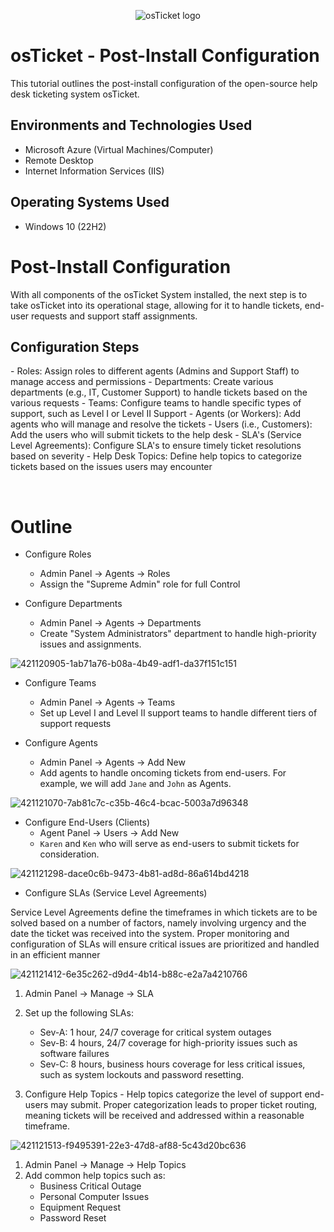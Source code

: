 <p align="center">
<img src="https://i.imgur.com/Clzj7Xs.png" alt="osTicket logo"/>
</p>

<h1>osTicket - Post-Install Configuration</h1>
This tutorial outlines the post-install configuration of the open-source help desk ticketing system osTicket.<br />



<h2>Environments and Technologies Used</h2>

- Microsoft Azure (Virtual Machines/Computer)
- Remote Desktop
- Internet Information Services (IIS)

<h2>Operating Systems Used </h2>

- Windows 10</b> (22H2)

<h1>Post-Install Configuration</h1>

With all components of the osTicket System installed, the next step is to take osTicket into its operational stage, allowing for it to handle tickets, end-user requests and support staff assignments.

<h2>Configuration Steps</h2>

<p>
-  Roles: Assign roles to different agents (Admins and Support Staff) to manage access and permissions
-  Departments: Create various departments (e.g., IT, Customer Support) to handle tickets based on the various requests
-  Teams: Configure teams to handle specific types of support, such as Level I or Level II Support
-  Agents (or Workers): Add agents who will manage and resolve the tickets
-  Users (i.e., Customers): Add the users who will submit tickets to the help desk
-  SLA's (Service Level Agreements): Configure SLA's to ensure timely ticket resolutions based on severity
-  Help Desk Topics: Define help topics to categorize tickets based on the issues users may encounter
</p>
<br />

<h1>Outline</h1>

-  Configure Roles
   -  Admin Panel -> Agents -> Roles
   -  Assign the "Supreme Admin" role for full Control

-  Configure Departments
    -  Admin Panel -> Agents -> Departments
    -  Create "System Administrators" department to handle high-priority issues and assignments.

![421120905-1ab71a76-b08a-4b49-adf1-da37f151c151](https://github.com/user-attachments/assets/c8b7dfb9-2dfb-49c8-a311-64a130afac0f)


  -  Configure Teams
     -  Admin Panel -> Agents -> Teams
     -  Set up Level I and Level II support teams to handle different tiers of support requests

  -  Configure Agents
     -  Admin Panel -> Agents -> Add New
     -  Add agents to handle oncoming tickets from end-users. For example, we will add `Jane` and `John` as Agents.
   
![421121070-7ab81c7c-c35b-46c4-bcac-5003a7d96348](https://github.com/user-attachments/assets/be234317-0ddf-4282-878b-2fab96f93623)


  -  Configure End-Users (Clients)
      -  Agent Panel -> Users -> Add New
      -  `Karen` and `Ken` who will serve as end-users to submit tickets for consideration.
   
![421121298-dace0c6b-9473-4b81-ad8d-86a614bd4218](https://github.com/user-attachments/assets/69a17245-7149-4b9b-bea2-cffaff891c8e)


  -  Configure SLAs (Service Level Agreements)

Service Level Agreements define the timeframes in which tickets are to be solved based on a number of factors, namely involving urgency and the date the ticket was received into the system. Proper monitoring and configuration of SLAs will ensure critical issues are prioritized and handled in an efficient manner



![421121412-6e35c262-d9d4-4b14-b88c-e2a7a4210766](https://github.com/user-attachments/assets/cf3c8485-4d97-428d-af7a-59e983fdf1ac)


  1.  Admin Panel -> Manage -> SLA
  2.  Set up the following SLAs:
      - Sev-A: 1 hour, 24/7 coverage for critical system outages
      - Sev-B: 4 hours, 24/7 coverage for high-priority issues such as software failures
      - Sev-C: 8 hours, business hours coverage for less critical issues, such as system lockouts and password                      resetting.
    
  3.  Configure Help Topics
     -  Help topics categorize the level of support end-users may submit. Proper categorization leads to proper ticket routing, meaning tickets will be received and addressed within a reasonable timeframe.


      
![421121513-f9495391-22e3-47d8-af88-5c43d20bc636](https://github.com/user-attachments/assets/99eee362-904b-4ec6-bd37-4ad9491d1f14)


  1. Admin Panel -> Manage -> Help Topics
  2. Add common help topics such as:
       -  Business Critical Outage
       -  Personal Computer Issues
       -  Equipment Request
       -  Password Reset
    


